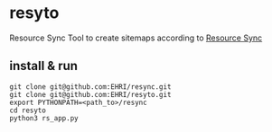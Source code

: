 # resyto
Resource Sync Tool to create sitemaps according to [Resource Sync](http://www.openarchives.org/rs/1.0/resourcesync)

## install & run
```
git clone git@github.com:EHRI/resync.git
git clone git@github.com:EHRI/resyto.git
export PYTHONPATH=<path_to>/resync
cd resyto
python3 rs_app.py
```
